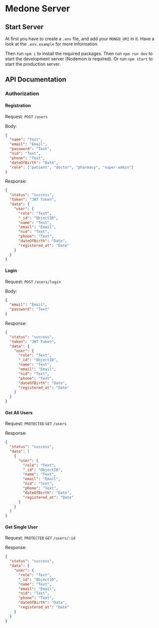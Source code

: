 # Medone Server

## Start Server

At first you have to create a `.env` file, and add your `MONGO_URI` in it. Have a look at the `.env.example` for more information.

Then run `npm i` to install the required packages. Then run `npm run dev` to start the development server (Nodemon is required). Or run `npm start` to start the production server.

## API Documentation

### Authorization

#### Registration

Request: `POST` `/users`

Body:

```json
{
  "name": "Text",
  "email": "Email",
  "password": "Text",
  "nid": "Text",
  "phone": "Text",
  "dateOfBirth": "Date",
  "role": ["patient", "doctor", "pharmacy", "super-admin"]
}
```

Response:

```json
{
  "status": "success",
  "token": "JWT Token",
  "data": {
    "user": {
      "role": "Text",
      "_id": "ObjectID",
      "name": "Text",
      "email": "Email",
      "nid": "Text",
      "phone": "Text",
      "dateOfBirth": "Date",
      "registered_at": "Date"
    }
  }
}
```

#### Login

Request: `POST` `/users/login`

Body:

```json
{
  "email": "Email",
  "password": "Text"
}
```

Response:

```json
{
  "status": "success",
  "token": "JWT Token",
  "data": {
    "user": {
      "role": "Text",
      "_id": "ObjectID",
      "name": "Text",
      "email": "Email",
      "nid": "Text",
      "phone": "Text",
      "dateOfBirth": "Date",
      "registered_at": "Date"
    }
  }
}
```

#### Get All Users

Request: `PROTECTED` `GET` `/users`

Response:

```json
{
  "status": "success",
  "data": [
    {
      "user": {
        "role": "Text",
        "_id": "ObjectID",
        "name": "Text",
        "email": "Email",
        "nid": "Text",
        "phone": "Text",
        "dateOfBirth": "Date",
        "registered_at": "Date"
      }
    }
  ]
}
```

#### Get Single User

Request: `PROTECTED` `GET` `/users/:id`

Response:

```json
{
  "status": "success",
  "data": {
    "user": {
      "role": "Text",
      "_id": "ObjectID",
      "name": "Text",
      "email": "Email",
      "nid": "Text",
      "phone": "Text",
      "dateOfBirth": "Date",
      "registered_at": "Date"
    }
  }
}
```
